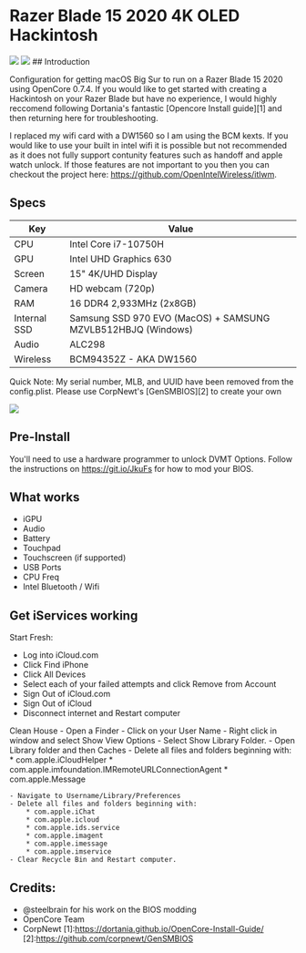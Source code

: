 <b><h1>Razer Blade 15 2020 4K OLED Hackintosh</h1></b>

<img src="https://i.imgur.com/Pf1KxTt.png" />
<img src="https://i.imgur.com/KFpYw0c.jpeg" />
## Introduction
  
Configuration for getting macOS Big Sur to run on a Razer Blade 15 2020 using OpenCore 0.7.4. If you would like to get started with creating a Hackintosh on your Razer Blade but have no experience, I would highly reccomend following Dortania's fantastic [Opencore Install guide][1] and then returning here for troubleshooting.
  
I replaced my wifi card with a DW1560 so I am using the BCM kexts. If you would like to use your built in intel wifi it is possible but not recommended as it does not fully support contunity features such as handoff and apple watch unlock. If those features are not important to you then you can checkout the project here: https://github.com/OpenIntelWireless/itlwm. 

## Specs

| Key                    | Value                                                        |
| ---------------------- | ------------------------------------------------------------ |
| CPU                    | Intel Core i7-10750H                                         |
| GPU                    | Intel UHD Graphics 630                                       |
| Screen                 | 15" 4K/UHD Display                                           |
| Camera                 | HD webcam (720p)                                             |
| RAM                    | 16 DDR4 2,933MHz (2x8GB)                                     |
| Internal SSD           | Samsung SSD 970 EVO (MacOS) + SAMSUNG MZVLB512HBJQ (Windows) |
| Audio                  | ALC298                                                       |
| Wireless               | BCM94352Z - AKA DW1560                                       |

Quick Note: My serial number, MLB, and UUID have been removed from the config.plist. Please use CorpNewt's [GenSMBIOS][2] to create your own

<img src="https://i.imgur.com/HFMsSFR.png" />

## Pre-Install

You'll need to use a hardware programmer to unlock DVMT Options. Follow the instructions on https://git.io/JkuFs for how to mod your BIOS.

## What works

- iGPU
- Audio
- Battery
- Touchpad
- Touchscreen (if supported)
- USB Ports
- CPU Freq
- Intel Bluetooth / Wifi

## Get iServices working
Start Fresh:
- Log into iCloud.com
- Click Find iPhone
- Click All Devices
- Select each of your failed attempts and click Remove from Account
- Sign Out of iCloud.com
- Sign Out of iCloud
- Disconnect internet and Restart computer
 
Clean House
    - Open a Finder
    - Click on your User Name
    - Right click in window and select Show View Options
    - Select Show Library Folder.
    - Open Library folder and then Caches
    - Delete all files and folders beginning with:
        * com.apple.iCloudHelper
        * com.apple.imfoundation.IMRemoteURLConnectionAgent
        * com.apple.Message
 
    - Navigate to Username/Library/Preferences 
    - Delete all files and folders beginning with:
        * com.apple.iChat
        * com.apple.icloud
        * com.apple.ids.service
        * com.apple.imagent
        * com.apple.imessage
        * com.apple.imservice
    - Clear Recycle Bin and Restart computer.

## Credits:

- @steelbrain for his work on the BIOS modding
- OpenCore Team
- CorpNewt
[1]:https://dortania.github.io/OpenCore-Install-Guide/
[2]:https://github.com/corpnewt/GenSMBIOS
